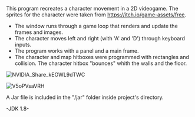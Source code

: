 This program recreates a character movement in a 2D videogame. The sprites for the character were taken from https://itch.io/game-assets/free.

 * The window runs through a game loop that renders and update the frames and images.
 * The character moves left and right (with 'A' and 'D') through keyboard inputs.
 * The program works with a panel and a main frame.
 * The character and map hitboxes were programmed with rectangles and collision. The character hitbox "bounces" whith the walls and the floor.

![NVIDIA_Share_kEOWL9dTWC](https://github.com/nicolasPalomares/2DGameCharacter/assets/106792719/28e9485f-5830-4d1e-b712-40fee0cd1f0b)

![V5oPVsaVRH](https://github.com/nicolasPalomares/2DGameCharacter/assets/106792719/4ffbeb3a-cd80-48bc-a823-2b936dc7e342)

A Jar file is included in the "/jar" folder inside project's directory.

-JDK 1.8-
